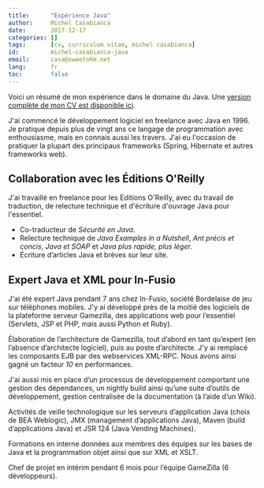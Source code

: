 ```yaml
---
title:      "Expérience Java"
author:     Michel Casabianca
date:       2017-12-17
categories: []
tags:       [cv, curriculum vitae, michel casabianca]
id:         michel-casabianca-java
email:      casa@sweetohm.net
lang:       fr
toc:        false
---
```


Voici un résumé de mon expérience dans le domaine du Java. Une [version complète de mon CV est disponible ici](http://sweetohm.net/article/michel-casabianca.html).

J'ai commencé le développement logiciel en freelance avec Java en 1996. Je pratique depuis plus de vingt ans ce langage de programmation avec enthousiasme, mais en connais aussi les travers. J'ai eu l'occasion de pratiquer la plupart des principaux frameworks (Spring, Hibernate et autres frameworks web).

Collaboration avec les Éditions O'Reilly
----------------------------------------

J'ai travaillé en freelance pour les Editions O'Reilly, avec du travail de traduction, de relecture technique et d'écriture d'ouvrage Java pour l'essentiel.

- Co-traducteur de *Sécurité en Java*.
- Relecture technique de *Java Examples in a Nutshell*, *Ant précis et concis*, *Java et SOAP* et *Java plus rapide, plus léger*.
- Écriture d’articles Java et brèves sur leur site.

Expert Java et XML pour In-Fusio
--------------------------------

J'ai été expert Java pendant 7 ans chez In-Fusio, société Bordelaise de jeu sur téléphones mobiles. J'y ai développé près de la moitié des logiciels de la plateforme serveur Gamezilla, des applications web pour l’essentiel (Servlets, JSP et PHP, mais aussi Python et Ruby).

Élaboration de l’architecture de Gamezilla, tout d’abord en tant qu’expert (en l’absence d’architecte logiciel), puis au poste d’architecte. J'y ai remplacé les composants EJB par des webservices XML-RPC. Nous avons ainsi gagné un facteur *10* en performances.

J'ai aussi mis en place d’un processus de développement comportant une gestion des dépendances, un nightly build ainsi qu’une suite d’outils de développement, gestion centralisée de la documentation (à l’aide d’un Wiki).

Activités de veille technologique sur les serveurs d’application Java (choix de BEA Weblogic), JMX (management d’applications Java), Maven (build d’applications Java) et JSR 124 (Java Vending Machines).

Formations en interne données aux membres des équipes sur les bases de Java et la programmation objet ainsi que sur XML et XSLT.

Chef de projet en intérim pendant 6 mois pour l’équipe GameZilla (6 développeurs).



